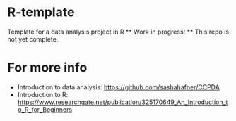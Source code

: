 # R-template
Template for a data analysis project in R 
** Work in progress! **
This repo is not yet complete.

# For more info
* Introduction to data analysis: <https://github.com/sashahafner/CCPDA>
* Introduction to R: <https://www.researchgate.net/publication/325170649_An_Introduction_to_R_for_Beginners>

